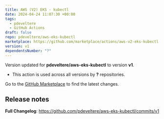 ```yaml
---
title: AWS (V2) EKS - kubectl
date: 2024-04-24 11:07:30 +00:00
tags:
  - pdeveltere
  - GitHub Actions
draft: false
repo: pdeveltere/aws-eks-kubectl
marketplace: https://github.com/marketplace/actions/aws-v2-eks-kubectl
version: v1
dependentsNumber: "?"
---
```



Version updated for **pdeveltere/aws-eks-kubectl** to version **v1**.
- This action is used across all versions by **?** repositories.

Go to the [GitHub Marketplace](https://github.com/marketplace/actions/aws-v2-eks-kubectl) to find the latest changes.

## Release notes

**Full Changelog**: https://github.com/pdeveltere/aws-eks-kubectl/commits/v1
